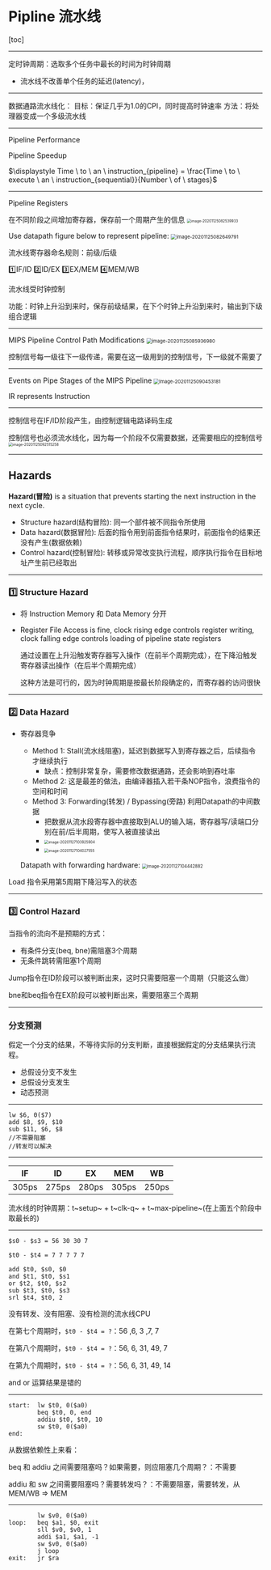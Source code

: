 # Pipline 流水线

[toc]

---

定时钟周期：选取多个任务中最长的时间为时钟周期

+ 流水线不改善单个任务的延迟(latency)，



---

数据通路流水线化：
目标：保证几乎为1.0的CPI，同时提高时钟速率
方法：将处理器变成一个多级流水线

---

Pipeline Performance

Pipeline Speedup

$\displaystyle Time \ to \ an \ instruction_{pipeline} = \frac{Time \ to \ execute \ an \ instruction_{sequential}}{Number \ of \ stages}$

---

Pipeline Registers

在不同阶段之间增加寄存器，保存前一个周期产生的信息
<img src="E:\image\image-20201125082539933.png" alt="image-20201125082539933" style="zoom:50%;" />

Use datapath figure below to represent pipeline:
<img src="E:\image\image-20201125082649791.png" alt="image-20201125082649791" style="zoom:67%;" />

流水线寄存器命名规则：前级/后级

:one:IF/ID	:two:ID/EX	:three:EX/MEM	:four:MEM/WB

流水线受时钟控制

功能：时钟上升沿到来时，保存前级结果，在下个时钟上升沿到来时，输出到下级组合逻辑

---

MIPS Pipeline Control Path Modifications
<img src="E:\image\image-20201125085936980.png" alt="image-20201125085936980" style="zoom: 67%;" />

控制信号每一级往下一级传递，需要在这一级用到的控制信号，下一级就不需要了

---

Events on Pipe Stages of the MIPS Pipeline
<img src="E:\image\image-20201125090453181.png" alt="image-20201125090453181" style="zoom: 67%;" />

IR represents Instruction

---

控制信号在IF/ID阶段产生，由控制逻辑电路译码生成

控制信号也必须流水线化，因为每一个阶段不仅需要数据，还需要相应的控制信号
<img src="E:\image\image-20201125092515258.png" alt="image-20201125092515258" style="zoom:50%;" />

---

## Hazards

**Hazard(冒险)** is a situation that prevents starting the next instruction in the next cycle.

+ Structure hazard(结构冒险): 同一个部件被不同指令所使用
+ Data hazard(数据冒险): 后面的指令用到前面指令结果时，前面指令的结果还没有产生(数据依赖)
+ Control hazard(控制冒险): 转移或异常改变执行流程，顺序执行指令在目标地址产生前已经取出

---

### :one: Structure Hazard

+ 将 Instruction Memory 和 Data Memory 分开

+ Register File Access is fine, clock rising edge controls register writing, clock falling edge controls loading of pipeline state registers

  通过设置在上升沿触发寄存器写入操作（在前半个周期完成），在下降沿触发寄存器读出操作（在后半个周期完成）

  这种方法是可行的，因为时钟周期是按最长阶段确定的，而寄存器的访问很快

---

### :two: Data Hazard

+ 寄存器竞争

  + Method 1: Stall(流水线阻塞)，延迟到数据写入到寄存器之后，后续指令才继续执行
    + 缺点：控制非常复杂，需要修改数据通路，还会影响到吞吐率
  + Method 2: 这是最差的做法，由编译器插入若干条NOP指令，浪费指令的空间和时间
  + Method 3: Forwarding(转发) / Bypassing(旁路) 利用Datapath的中间数据
    + 把数据从流水段寄存器中直接取到ALU的输入端，寄存器写/读端口分别在前/后半周期，使写入被直接读出
    + <img src="E:\image\image-20201127103925904.png" alt="image-20201127103925904" style="zoom:50%;" />
    + <img src="E:\image\image-20201127104027555.png" alt="image-20201127104027555" style="zoom:50%;" />

  Datapath with forwarding hardware:
  <img src="E:\image\image-20201127104442882.png" alt="image-20201127104442882" style="zoom:60%;" />

Load 指令采用第5周期下降沿写入的状态

---

### :three: Control Hazard

当指令的流向不是预期的方式：

+ 有条件分支(beq, bne)需阻塞3个周期
+ 无条件跳转需阻塞1个周期

Jump指令在ID阶段可以被判断出来，这时只需要阻塞一个周期（只能这么做）

bne和beq指令在EX阶段可以被判断出来，需要阻塞三个周期

---

### 分支预测

假定一个分支的结果，不等待实际的分支判断，直接根据假定的分支结果执行流程。

+ 总假设分支不发生
+ 总假设分支发生
+ 动态预测

---

~~~shell
lw $6, 0($7)
add $8, $9, $10
sub $11, $6, $8
//不需要阻塞
//转发可以解决
~~~

---

| IF    | ID    | EX    | MEM   | WB    |
| ----- | ----- | ----- | ----- | ----- |
| 305ps | 275ps | 280ps | 305ps | 250ps |

流水线的时钟周期：t~setup~ + t~clk-q~ + t~max-pipeline~(在上面五个阶段中取最长的)

---

`$s0 - $s3 = 56 30 30 7  `

`$t0 - $t4 = 7 7 7 7 7`

~~~shell
add $t0, $s0, $0
and $t1, $t0, $s1
or $t2, $t0, $s2
sub $t3, $t0, $s3
srl $t4, $t0, 2
~~~

没有转发、没有阻塞、没有检测的流水线CPU

在第七个周期时，`$t0 - $t4 = ?`：56 ,6, 3 ,7, 7

在第八个周期时，`$t0 - $t4 = ?`：56, 6, 31, 49, 7

在第九个周期时，`$t0 - $t4 = ?`：56, 6, 31, 49, 14

and or 运算结果是错的

---

~~~shell
start:	lw $t0, 0($a0)
		beq $t0, 0, end
		addiu $t0, $t0, 10
		sw $t0, 0($a0)
end:	
~~~

从数据依赖性上来看：

beq 和 addiu 之间需要阻塞吗？如果需要，则应阻塞几个周期？：不需要

addiu 和 sw 之间需要阻塞吗？需要转发吗？：不需要阻塞，需要转发，从MEM/WB => MEM

---

~~~shell
		lw $v0, 0($a0)
loop:	beq $a1, $0, exit
		sll $v0, $v0, 1
		addi $a1, $a1, -1
		sw $v0, 0($a0)
		j loop
exit:	jr $ra
~~~



